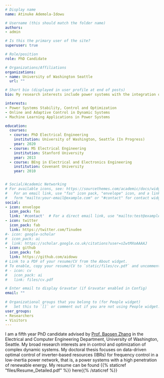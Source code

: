```yaml
---
# Display name
name: Atinuke Ademola-Idowu

# Username (this should match the folder name)
authors:
- admin

# Is this the primary user of the site?
superuser: true

# Role/position
role: PhD Candidate

# Organizations/Affiliations
organizations:
- name: University of Washington Seattle
  url: ""

# Short bio (displayed in user profile at end of posts)
bio: My research interests include power systems with the integration of renewable energy and control systems.

interests:
- Power Systems Stability, Control and Optimization
- Online and Adaptive Control in Dynamic Systems
- Machine Learning Applications in Power Systems

education:
  courses:
  - course: PhD Electrical Engineering
    institution: University of Washington, Seattle (In Progress)
    year: 2020
  - course: MS Electrical Engineering
    institution: Stanford University
    year: 2013
  - course: BEng in Electrical and Electronics Engineering
    institution: Covenant University
    year: 2010


# Social/Academic Networking
# For available icons, see: https://sourcethemes.com/academic/docs/widgets/#icons
#   For an email link, use "fas" icon pack, "envelope" icon, and a link in the
#   form "mailto:your-email@example.com" or "#contact" for contact widget.
social:
- icon: envelope
  icon_pack: fas
  link: '#contact'  # For a direct email link, use "mailto:test@example.org".
- icon: twitter
  icon_pack: fab
  link: https://twitter.com/Tinudee
#- icon: google-scholar
#  icon_pack: ai
#  link: https://scholar.google.co.uk/citations?user=sIwtMXoAAAAJ
- icon: github
  icon_pack: fab
  link: https://github.com/aidowu
# Link to a PDF of your resume/CV from the About widget.
# To enable, copy your resume/CV to `static/files/cv.pdf` and uncomment the lines below.  
# - icon: cv
#   icon_pack: ai
#   link: files/cv.pdf

# Enter email to display Gravatar (if Gravatar enabled in Config)
email: ""
  
# Organizational groups that you belong to (for People widget)
#   Set this to `[]` or comment out if you are not using People widget.  
user_groups:
- Researchers
- Visitors
---
```

I am a fifth year PhD candidate advised by [Prof. Baosen Zhang](http://zhangbaosen.github.io) in the Electrical and Computer Engineering Department, University of Washington, Seattle. My broad research interests are in control and optimization of complex dynamic systems.  My doctoral thesis focuses on data-driven optimal control of inverter-based resources (IBRs) for frequency control in a low-inertia power network, that is, a power systems with a high penetration of renewable energy. My resume can be found {{% staticref "files/Resume_Detailed.pdf" %}} here{{% /staticref %}}


